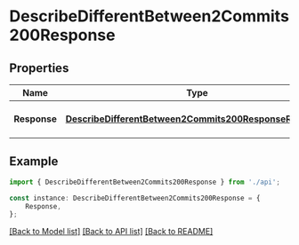 # DescribeDifferentBetween2Commits200Response


## Properties

Name | Type | Description | Notes
------------ | ------------- | ------------- | -------------
**Response** | [**DescribeDifferentBetween2Commits200ResponseResponse**](DescribeDifferentBetween2Commits200ResponseResponse.md) |  | [optional] [default to undefined]

## Example

```typescript
import { DescribeDifferentBetween2Commits200Response } from './api';

const instance: DescribeDifferentBetween2Commits200Response = {
    Response,
};
```

[[Back to Model list]](../README.md#documentation-for-models) [[Back to API list]](../README.md#documentation-for-api-endpoints) [[Back to README]](../README.md)
